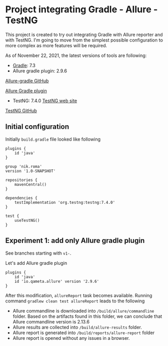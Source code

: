# Project integrating Gradle - Allure - TestNG

This project is created to try out integrating Gradle with Allure reporter and with TestNG.
I'm going to move from the simplest possible configuration to more complex as more features will be required.

As of November 22, 2021, the latest versions of tools are following:
- [Gradle](https://gradle.org/): 7.3
- Allure gradle plugin: 2.9.6

[Allure-gradle GitHub](https://github.com/allure-framework/allure-gradle)

[Allure Gradle plugin](https://plugins.gradle.org/plugin/io.qameta.allure)


- TestNG: 7.4.0
[TestNG web site](https://testng.org/doc/)

[TestNG GitHub](https://github.com/cbeust/testng)

## Initial configuration
Initially `build.gradle` file looked like following
```
plugins {
    id 'java'
}

group 'nik.roma'
version '1.0-SNAPSHOT'

repositories {
    mavenCentral()
}

dependencies {
    testImplementation 'org.testng:testng:7.4.0'
}

test {
    useTestNG()
}
```
## Experiment 1: add only Allure gradle plugin
See branches starting with `v1-`.

Let's add Allure gradle plugin
```
plugins {
    id 'java'
    id 'io.qameta.allure' version '2.9.6'
}
```
After this modification, `allureReport` task becomes available.
Running command `gradlew clean test allureReport` leads to the following
* Allure commandline is downloaded into `/build/allure/commandline` folder. 
Based on the artifacts found in this folder, we can conclude that Allure commandline version is 2.13.6
* Allure results are collected into `/build/allure-results` folder.
* Allure report is generated into `/build/reports/allure-report` folder
* Allure report is opened without any issues in a browser.
